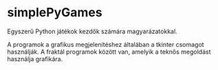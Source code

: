 # simplePyGames
Egyszerű Python játékok kezdők számára magyarázatokkal.

A programok a grafikus megjelenítéshez általában a tkinter csomagot használják.
A fraktál programok között van, amelyik a teknős megoldást használja grafikára. 
